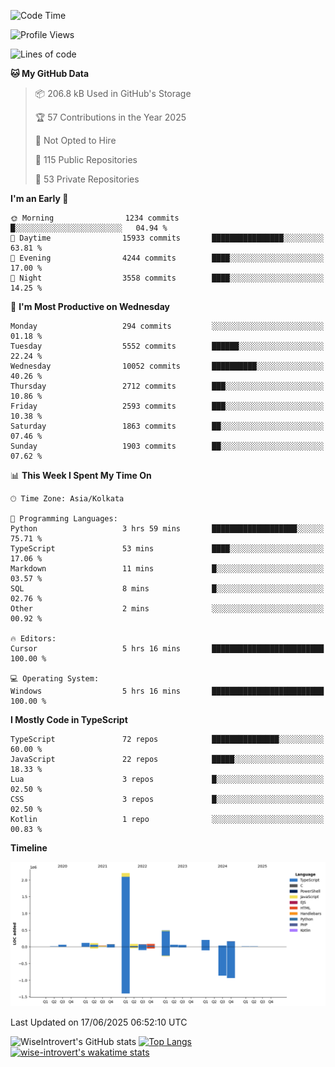 <!--START_SECTION:waka-->
![Code Time](http://img.shields.io/badge/Code%20Time-2%2C346%20hrs%2040%20mins-blue)

![Profile Views](http://img.shields.io/badge/Profile%20Views-0-blue)

![Lines of code](https://img.shields.io/badge/From%20Hello%20World%20I%27ve%20Written-3.9%20million%20lines%20of%20code-blue)

**🐱 My GitHub Data** 

> 📦 206.8 kB Used in GitHub's Storage 
 > 
> 🏆 57 Contributions in the Year 2025
 > 
> 🚫 Not Opted to Hire
 > 
> 📜 115 Public Repositories 
 > 
> 🔑 53 Private Repositories 
 > 
**I'm an Early 🐤** 

```text
🌞 Morning                1234 commits        █░░░░░░░░░░░░░░░░░░░░░░░░   04.94 % 
🌆 Daytime                15933 commits       ████████████████░░░░░░░░░   63.81 % 
🌃 Evening                4244 commits        ████░░░░░░░░░░░░░░░░░░░░░   17.00 % 
🌙 Night                  3558 commits        ████░░░░░░░░░░░░░░░░░░░░░   14.25 % 
```
📅 **I'm Most Productive on Wednesday** 

```text
Monday                   294 commits         ░░░░░░░░░░░░░░░░░░░░░░░░░   01.18 % 
Tuesday                  5552 commits        ██████░░░░░░░░░░░░░░░░░░░   22.24 % 
Wednesday                10052 commits       ██████████░░░░░░░░░░░░░░░   40.26 % 
Thursday                 2712 commits        ███░░░░░░░░░░░░░░░░░░░░░░   10.86 % 
Friday                   2593 commits        ███░░░░░░░░░░░░░░░░░░░░░░   10.38 % 
Saturday                 1863 commits        ██░░░░░░░░░░░░░░░░░░░░░░░   07.46 % 
Sunday                   1903 commits        ██░░░░░░░░░░░░░░░░░░░░░░░   07.62 % 
```


📊 **This Week I Spent My Time On** 

```text
🕑︎ Time Zone: Asia/Kolkata

💬 Programming Languages: 
Python                   3 hrs 59 mins       ███████████████████░░░░░░   75.71 % 
TypeScript               53 mins             ████░░░░░░░░░░░░░░░░░░░░░   17.06 % 
Markdown                 11 mins             █░░░░░░░░░░░░░░░░░░░░░░░░   03.57 % 
SQL                      8 mins              █░░░░░░░░░░░░░░░░░░░░░░░░   02.76 % 
Other                    2 mins              ░░░░░░░░░░░░░░░░░░░░░░░░░   00.92 % 

🔥 Editors: 
Cursor                   5 hrs 16 mins       █████████████████████████   100.00 % 

💻 Operating System: 
Windows                  5 hrs 16 mins       █████████████████████████   100.00 % 
```

**I Mostly Code in TypeScript** 

```text
TypeScript               72 repos            ███████████████░░░░░░░░░░   60.00 % 
JavaScript               22 repos            █████░░░░░░░░░░░░░░░░░░░░   18.33 % 
Lua                      3 repos             █░░░░░░░░░░░░░░░░░░░░░░░░   02.50 % 
CSS                      3 repos             █░░░░░░░░░░░░░░░░░░░░░░░░   02.50 % 
Kotlin                   1 repo              ░░░░░░░░░░░░░░░░░░░░░░░░░   00.83 % 
```



**Timeline**

![Lines of Code chart](https://raw.githubusercontent.com/wise-introvert/wise-introvert/master/assets/bar_graph.png)


 Last Updated on 17/06/2025 06:52:10 UTC
<!--END_SECTION:waka-->

![WiseIntrovert's GitHub stats](https://github-readme-stats.vercel.app/api?username=wise-introvert&count_private=true&show_icons=true)
[![Top Langs](https://github-readme-stats.vercel.app/api/top-langs/?username=wise-introvert&langs_count=10)](https://github.com/anuraghazra/github-readme-stats)
[![wise-introvert's wakatime stats](https://github-readme-stats.vercel.app/api/wakatime?username=wiseintrovert)](https://github.com/anuraghazra/github-readme-stats)
